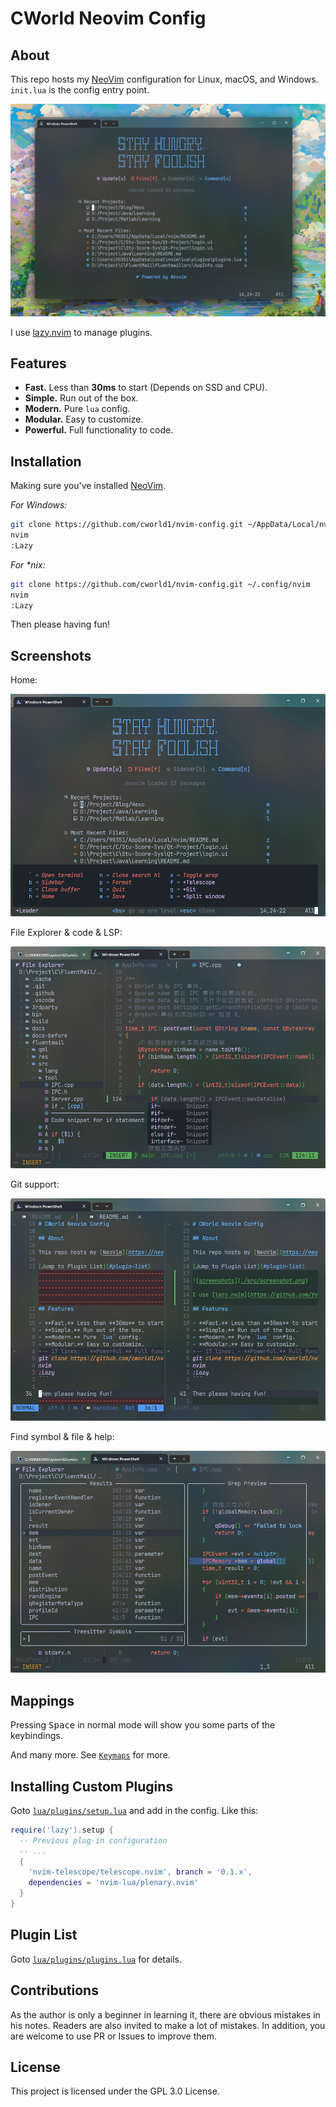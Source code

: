 # CWorld Neovim Config

## About

This repo hosts my [NeoVim](https://neovim.io/) configuration for Linux, macOS, and Windows. `init.lua` is the config entry point.

![Screenshot](src/Screenshot.png)

I use [lazy.nvim](https://github.com/folke/lazy.nvim) to manage plugins.

## Features

- **Fast.** Less than **30ms** to start (Depends on SSD and CPU).
- **Simple.** Run out of the box.
- **Modern.** Pure `lua` config.
- **Modular.** Easy to customize.
- **Powerful.** Full functionality to code.

## Installation

Making sure you've installed [NeoVim](https://neovim.io/).

_For Windows:_

```bash
git clone https://github.com/cworld1/nvim-config.git ~/AppData/Local/nvim
nvim
:Lazy
```

_For \*nix:_

```bash
git clone https://github.com/cworld1/nvim-config.git ~/.config/nvim
nvim
:Lazy
```

Then please having fun!

## Screenshots

Home:

![Home](src/Screenshot_home.png)

File Explorer & code & LSP:

![Code](src/Screenshot_code.png)

Git support:

![Git](src/Screenshot_git_giff.png)

Find symbol & file & help:

![Symbol](src/Screenshot_telescope.png)

## Mappings

Pressing <kbd>Space</kbd> in normal mode will show you some parts of the keybindings.

And many more. See [`Keymaps`](lua/core/keymaps.lua) for more.

## Installing Custom Plugins

Goto [`lua/plugins/setup.lua`](lua/plugins/setup.lua) and add in the config. Like this:

```lua
require('lazy').setup {
  -- Previous plug-in configuration
  -- ...
  {
    'nvim-telescope/telescope.nvim', branch = '0.1.x',
    dependencies = 'nvim-lua/plenary.nvim'
  }
}
```

## Plugin List

Goto [`lua/plugins/plugins.lua`](lua/plugins/plugins.lua) for details.

## Contributions

As the author is only a beginner in learning it, there are obvious mistakes in his notes. Readers are also invited to make a lot of mistakes. In addition, you are welcome to use PR or Issues to improve them.

## License

This project is licensed under the GPL 3.0 License.
